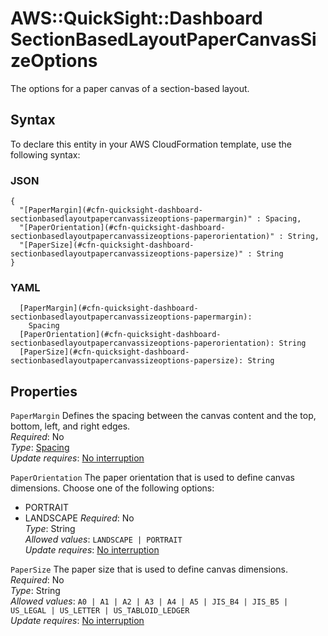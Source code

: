 # AWS::QuickSight::Dashboard SectionBasedLayoutPaperCanvasSizeOptions<a name="aws-properties-quicksight-dashboard-sectionbasedlayoutpapercanvassizeoptions"></a>

The options for a paper canvas of a section\-based layout\.

## Syntax<a name="aws-properties-quicksight-dashboard-sectionbasedlayoutpapercanvassizeoptions-syntax"></a>

To declare this entity in your AWS CloudFormation template, use the following syntax:

### JSON<a name="aws-properties-quicksight-dashboard-sectionbasedlayoutpapercanvassizeoptions-syntax.json"></a>

```
{
  "[PaperMargin](#cfn-quicksight-dashboard-sectionbasedlayoutpapercanvassizeoptions-papermargin)" : Spacing,
  "[PaperOrientation](#cfn-quicksight-dashboard-sectionbasedlayoutpapercanvassizeoptions-paperorientation)" : String,
  "[PaperSize](#cfn-quicksight-dashboard-sectionbasedlayoutpapercanvassizeoptions-papersize)" : String
}
```

### YAML<a name="aws-properties-quicksight-dashboard-sectionbasedlayoutpapercanvassizeoptions-syntax.yaml"></a>

```
  [PaperMargin](#cfn-quicksight-dashboard-sectionbasedlayoutpapercanvassizeoptions-papermargin): 
    Spacing
  [PaperOrientation](#cfn-quicksight-dashboard-sectionbasedlayoutpapercanvassizeoptions-paperorientation): String
  [PaperSize](#cfn-quicksight-dashboard-sectionbasedlayoutpapercanvassizeoptions-papersize): String
```

## Properties<a name="aws-properties-quicksight-dashboard-sectionbasedlayoutpapercanvassizeoptions-properties"></a>

`PaperMargin`  <a name="cfn-quicksight-dashboard-sectionbasedlayoutpapercanvassizeoptions-papermargin"></a>
Defines the spacing between the canvas content and the top, bottom, left, and right edges\.  
*Required*: No  
*Type*: [Spacing](aws-properties-quicksight-dashboard-spacing.md)  
*Update requires*: [No interruption](https://docs.aws.amazon.com/AWSCloudFormation/latest/UserGuide/using-cfn-updating-stacks-update-behaviors.html#update-no-interrupt)

`PaperOrientation`  <a name="cfn-quicksight-dashboard-sectionbasedlayoutpapercanvassizeoptions-paperorientation"></a>
The paper orientation that is used to define canvas dimensions\. Choose one of the following options:  
+ PORTRAIT
+ LANDSCAPE
*Required*: No  
*Type*: String  
*Allowed values*: `LANDSCAPE | PORTRAIT`  
*Update requires*: [No interruption](https://docs.aws.amazon.com/AWSCloudFormation/latest/UserGuide/using-cfn-updating-stacks-update-behaviors.html#update-no-interrupt)

`PaperSize`  <a name="cfn-quicksight-dashboard-sectionbasedlayoutpapercanvassizeoptions-papersize"></a>
The paper size that is used to define canvas dimensions\.  
*Required*: No  
*Type*: String  
*Allowed values*: `A0 | A1 | A2 | A3 | A4 | A5 | JIS_B4 | JIS_B5 | US_LEGAL | US_LETTER | US_TABLOID_LEDGER`  
*Update requires*: [No interruption](https://docs.aws.amazon.com/AWSCloudFormation/latest/UserGuide/using-cfn-updating-stacks-update-behaviors.html#update-no-interrupt)